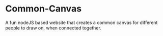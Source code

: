 # Common-Canvas
A fun nodeJS based website that creates a common canvas for different people to draw on, when connected together.
